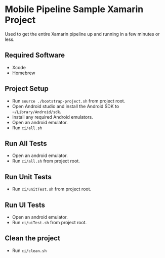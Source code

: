 # Mobile Pipeline Sample Xamarin Project
Used to get the entire Xamarin pipeline up and running in a few minutes or less.

## Required Software
- Xcode
- Homebrew

## Project Setup
- Run `source ./bootstrap-project.sh` from project root.
- Open Android studio and install the Android SDK to `~/Library/Android/sdk`.
- Install any required Android emulators.
- Open an android emulator.
- Run `ci/all.sh`

## Run All Tests
- Open an android emulator.
- Run `ci/all.sh` from project root.

## Run Unit Tests
- Run `ci/unitTest.sh` from project root.

## Run UI Tests
- Open an android emulator.
- Run `ci/uiTest.sh` from project root.

## Clean the project
- Run `ci/clean.sh`
